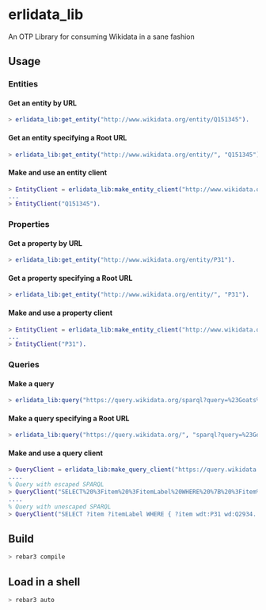 # erlidata_lib

An OTP Library for consuming Wikidata in a sane fashion

## Usage

### Entities

#### Get an entity by URL
```erl
> erlidata_lib:get_entity("http://www.wikidata.org/entity/Q151345").
```

#### Get an entity specifying a Root URL
```erl
> erlidata_lib:get_entity("http://www.wikidata.org/entity/", "Q151345").
```

#### Make and use an entity client
```erl
> EntityClient = erlidata_lib:make_entity_client("http://www.wikidata.org/entity/").
...
> EntityClient("Q151345").
```

### Properties

#### Get a property by URL
```erl
> erlidata_lib:get_entity("http://www.wikidata.org/entity/P31").
```

#### Get a property specifying a Root URL
```erl
> erlidata_lib:get_entity("http://www.wikidata.org/entity/", "P31").
```

#### Make and use a property client
```erl
> EntityClient = erlidata_lib:make_entity_client("http://www.wikidata.org/entity/").
...
> EntityClient("P31").
```

### Queries

#### Make a query
```erl
> erlidata_lib:query("https://query.wikidata.org/sparql?query=%23Goats%0ASELECT%20%3Fitem%20%3FitemLabel%20WHERE%20%7B%20%3Fitem%20wdt%3AP31%20wd%3AQ2934.%20SERVICE%20wikibase%3Alabel%20%7B%20bd%3AserviceParam%20wikibase%3Alanguage%20%22%5BAUTO_LANGUAGE%5D%2Cen%22.%20%7D%7D").
```

#### Make a query specifying a Root URL
```erl
> erlidata_lib:query("https://query.wikidata.org/", "sparql?query=%23Goats%0ASELECT%20%3Fitem%20%3FitemLabel%20WHERE%20%7B%20%3Fitem%20wdt%3AP31%20wd%3AQ2934.%20SERVICE%20wikibase%3Alabel%20%7B%20bd%3AserviceParam%20wikibase%3Alanguage%20%22%5BAUTO_LANGUAGE%5D%2Cen%22.%20%7D%7D").
```

#### Make and use a query client
```erl
> QueryClient = erlidata_lib:make_query_client("https://query.wikidata.org/sparql?query=").
....
% Query with escaped SPARQL
> QueryClient("SELECT%20%3Fitem%20%3FitemLabel%20WHERE%20%7B%20%3Fitem%20wdt%3AP31%20wd%3AQ2934.%20SERVICE%20wikibase%3Alabel%20%7B%20bd%3AserviceParam%20wikibase%3Alanguage%20%22%5BAUTO_LANGUAGE%5D%2Cen%22.%20%7D%7D").
....
% Query with unescaped SPARQL
> QueryClient("SELECT ?item ?itemLabel WHERE { ?item wdt:P31 wd:Q2934. SERVICE wikibase:label { bd:serviceParam wikibase:language \"[AUTO_LANGUAGE],en\". }}").
```

## Build
```bash
> rebar3 compile
```

## Load in a shell
```bash
> rebar3 auto
```
